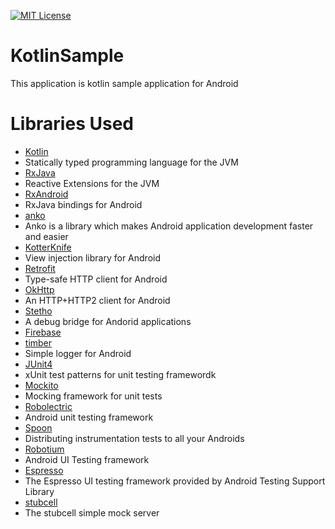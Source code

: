 [![MIT License](https://img.shields.io/github/license/tommykw/Musical.svg)](https://github.com/tommykw/Musical/blob/master/LICENSE)

# KotlinSample
This application is kotlin sample application for Android

# Libraries Used
- [Kotlin](https://kotlinlang.org/)
 - Statically typed programming language for the JVM
- [RxJava](https://github.com/ReactiveX/RxJava)
 - Reactive Extensions for the JVM
- [RxAndroid](https://github.com/ReactiveX/RxAndroid)
 - RxJava bindings for Android
- [anko](https://github.com/Kotlin/anko)
 - Anko is a library which makes Android application development faster and easier
- [KotterKnife](https://github.com/JakeWharton/kotterknife)
 - View injection library for Android
- [Retrofit](https://github.com/square/retrofit)
 - Type-safe HTTP client for Android
- [OkHttp](https://github.com/square/okhttp)
 - An HTTP+HTTP2 client for Android
- [Stetho](http://facebook.github.io/stetho/)
 - A debug bridge for Andorid applications
- [Firebase](https://github.com/firebase/)
- [timber](https://github.com/JakeWharton/timber)
 - Simple logger for Android
- [JUnit4](http://junit.org/junit4/)
 - xUnit test patterns for unit testing framewordk
- [Mockito](http://mockito.org/)
 - Mocking framework for unit tests
- [Robolectric](http://robolectric.org/)
 - Android unit testing framework
- [Spoon](http://square.github.io/spoon/)
 - Distributing instrumentation tests to all your Androids 
- [Robotium](https://github.com/RobotiumTech/robotium)
 - Android UI Testing framework
- [Espresso](https://google.github.io/android-testing-support-library/docs/espresso/index.html)
 - The Espresso UI testing framework provided by Android Testing Support Library
- [stubcell](https://github.com/yosuke-furukawa/stubcell)
 - The stubcell simple mock server
